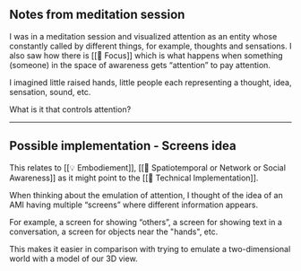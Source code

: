 ## Notes from meditation session

I was in a meditation session and visualized attention as an entity whose constantly called by different things, for example, thoughts and sensations. I also saw how there is [[🧩 Focus]] which is what happens when something (someone) in the space of awareness gets “attention” to pay attention.

I imagined little raised hands, little people each representing a thought, idea, sensation, sound, etc.

What is it that controls attention?

---

## Possible implementation - Screens idea

This relates to [[💡 Embodiement]], [[🧩 Spatiotemporal or Network or Social Awareness]] as it might point to the [[📝 Technical Implementation]].
 
When thinking about the emulation of attention, I thought of the idea of an AMI having multiple “screens” where different information appears.

For example, a screen for showing “others”, a screen for showing text in a conversation, a screen for objects near the "hands", etc.

This makes it easier in comparison with trying to emulate a two-dimensional world with a model of our 3D view.